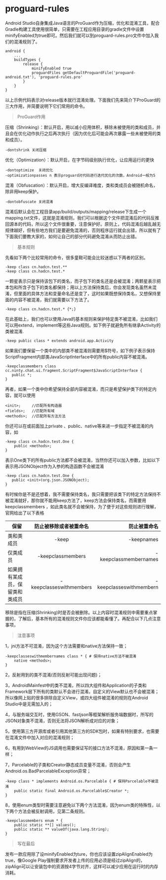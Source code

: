 # proguard-rules
Android Studio自身集成Java语言的ProGuard作为压缩，优化和混淆工具，配合Gradle构建工具使用很简单，只需要在工程应用目录的gradle文件中设置minifyEnabled为true即可。然后我们就可以到proguard-rules.pro文件中加入我们的混淆规则了。

```
android {
    ...
    buildTypes {
        release {
            minifyEnabled true
            proguardFiles getDefaultProguardFile('proguard-android.txt'), 'proguard-rules.pro'
        }
    }
}
````
以上示例代码表示对release版本就行混淆处理。下面我们先来简介下ProGuard的三大作用，并简要说明下它们常用的命令。

> ProGuard作用

压缩（Shrinking）：默认开启，用以减小应用体积，移除未被使用的类和成员，并且会在优化动作执行之后再次执行（因为优化后可能会再次暴露一些未被使用的类和成员）。
```
-dontshrink 关闭压缩
```
优化（Optimization）：默认开启，在字节码级别执行优化，让应用运行的更快

```
-dontoptimize  关闭优化
-optimizationpasses n 表示proguard对代码进行迭代优化的次数，Android一般为5
```

混淆（Obfuscation）：默认开启，增大反编译难度，类和类成员会被随机命名，除非用keep保护。
```
-dontobfuscate 关闭混淆
```

混淆后默认会在工程目录app/build/outputs/mapping/release下生成一个mapping.txt文件，这就是混淆规则，我们可以根据这个文件把混淆后的代码反推回源本的代码，所以这个文件很重要，注意保护好。原则上，代码混淆后越乱越无规律越好，但有些地方我们是要避免混淆的，否则程序运行就会出错，所以就有了下面我们要教大家的，如何让自己的部分代码避免混淆从而防止出错。

>基本规则

先看如下两个比较常用的命令，很多童鞋可能会比较迷惑以下两者的区别。
```
-keep class cn.hadcn.test.**
-keep class cn.hadcn.test.*
```
一颗星表示只是保持该包下的类名，而子包下的类名还是会被混淆；两颗星表示把本包和所含子包下的类名都保持；用以上方法保持类后，你会发现类名虽然未混淆，但里面的具体方法和变量命名还是变了，这时如果既想保持类名，又想保持里面的内容不被混淆，我们就需要以下方法了。
```
-keep class cn.hadcn.test.* {*;}
```
在此基础上，我们也可以使用Java的基本规则来保护特定类不被混淆，比如我们可以用extend，implement等这些Java规则。如下例子就避免所有继承Activity的类被混淆.

```
-keep public class * extends android.app.Activity
```

如果我们要保留一个类中的内部类不被混淆则需要用$符号，如下例子表示保持ScriptFragment内部类JavaScriptInterface中的所有public内容不被混淆。

```
-keepclassmembers class cc.ninty.chat.ui.fragment.ScriptFragment$JavaScriptInterface {
   public *;
}
```
再者，如果一个类中你希望保持全部内容被混淆，而只是希望保护类下的特定内容，就可以使用
```
<init>;     //匹配所有构造器
<fields>;   //匹配所有域
<methods>;  //匹配所有方法方法
```
你还可以在<fields>或<methods>前面加上private 、public、native等来进一步指定不被混淆的内容，如
```
-keep class cn.hadcn.test.One {
    public <methods>;
}
```
表示One类下的所有public方法都不会被混淆，当然你还可以加入参数，比如以下表示用JSONObject作为入参的构造函数不会被混淆

```
-keep class cn.hadcn.test.One {
   public <init>(org.json.JSONObject);
}
```
有时候你是不是还想着，我不需要保持类名，我只需要把该类下的特定方法保持不被混淆就好，那你就不能用keep方法了，keep方法会保持类名，而需要用keepclassmembers ，如此类名就不会被保持，为了便于对这些规则进行理解，官网给出了以下表格

| 保留        | 防止被移除或者被重命名           | 防止被重命名  |
| ------------- |:-------------:| -----:|
| 类和类成员|	-keep	|-keepnames |
| 仅类成员	|-keepclassmembers	|-keepclassmembernames|
| 如果拥有某成员，保留类和类成员	|-keepclasseswithmembers|	-keepclasseswithmembern |

移除是指在压缩(Shrinking)时是否会被删除。以上内容时混淆规则中需要重点掌握的，了解后，基本所有的混淆规则文件你应该都能看懂了。再配合以下几点注意事项，

>注意事项

1，jni方法不可混淆，因为这个方法需要和native方法保持一致；
```
-keepclasseswithmembernames class * { # 保持native方法不被混淆
    native <methods>;
}
```
2，反射用到的类不混淆(否则反射可能出现问题)；

3，AndroidMainfest中的类不混淆，所以四大组件和Application的子类和Framework层下所有的类默认不会进行混淆。自定义的View默认也不会被混淆；所以像网上贴的很多排除自定义View，或四大组件被混淆的规则在Android Studio中是无需加入的；

4，与服务端交互时，使用GSON、fastjson等框架解析服务端数据时，所写的JSON对象类不混淆，否则无法将JSON解析成对应的对象；

5，使用第三方开源库或者引用其他第三方的SDK包时，如果有特别要求，也需要在混淆文件中加入对应的混淆规则；

6，有用到WebView的JS调用也需要保证写的接口方法不混淆，原因和第一条一样；

7，Parcelable的子类和Creator静态成员变量不混淆，否则会产生Android.os.BadParcelableException异常；
```
-keep class * implements Android.os.Parcelable { # 保持Parcelable不被混淆
    public static final Android.os.Parcelable$Creator *;
}
```
8，使用enum类型时需要注意避免以下两个方法混淆，因为enum类的特殊性，以下两个方法会被反射调用，见第二条规则。
```
-keepclassmembers enum * {
    public static **[] values();
    public static ** valueOf(java.lang.String);
}
```

>写在最后

发布一款应用除了设minifyEnabled为ture，你也应该设置zipAlignEnabled为true，像Google Play强制要求开发者上传的应用必须是经过zipAlign的，zipAlign可以让安装包中的资源按4字节对齐，这样可以减少应用在运行时的内存消耗。
